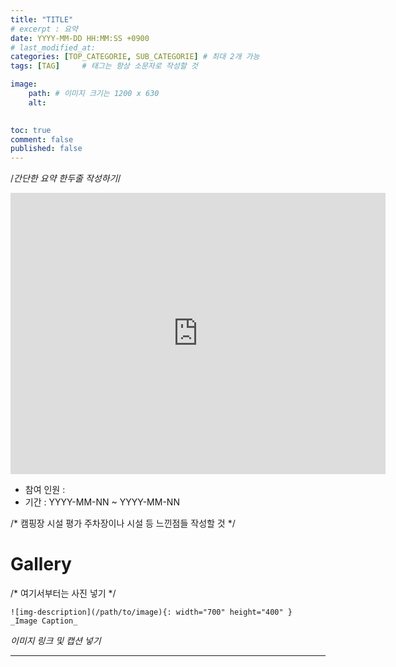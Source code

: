 ```yaml
---
title: "TITLE"
# excerpt : 요약
date: YYYY-MM-DD HH:MM:SS +0900
# last_modified_at: 
categories: [TOP_CATEGORIE, SUB_CATEGORIE] # 최대 2개 가능
tags: [TAG]     # 태그는 항상 소문자로 작성할 것

image:
    path: # 이미지 크기는 1200 x 630
    alt: 
    

toc: true
comment: false
published: false
---
```


/*간단한 요약 한두줄 작성하기*/


<iframe src="https://www.google.com/maps/embed?pb=!1m18!1m12!1m3!1d3162.229566174881!2d126.8712500771621!3d37.573211623743084!2m3!1f0!2f0!3f0!3m2!1i1024!2i768!4f13.1!3m3!1m2!1s0x357c995f6d077bbb%3A0xc2daa6f18cab9309!2z64W47J2E7Lqg7ZWR7J6l!5e0!3m2!1sko!2sus!4v1697781319758!5m2!1sko!2sus" width="600" height="450" style="border:0;" allowfullscreen="" loading="lazy" referrerpolicy="no-referrer-when-downgrade"></iframe>

- 참여 인원 : 
- 기간 : YYYY-MM-NN ~ YYYY-MM-NN

/*
캠핑장 시설 평가
주차장이나 시설 등 느낀점들 작성할 것
*/

# Gallery

/* 여기서부터는 사진 넣기 */

```
![img-description](/path/to/image){: width="700" height="400" }
_Image Caption_
```
_이미지 링크 및 캡션 넣기_


---

